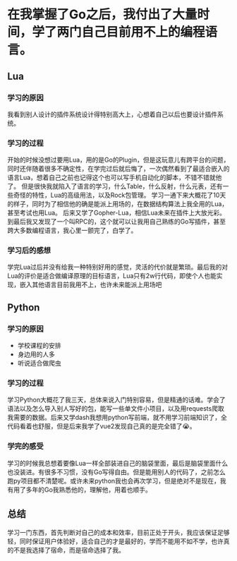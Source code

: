 # 在我掌握了Go之后，我付出了大量时间，学了两门自己目前用不上的编程语言。

## Lua

### 学习的原因

我看到别人设计的插件系统设计得特别高大上，心想着自己以后也要设计插件系统。

### 学习的过程

开始的时候没想过要用Lua，用的是Go的Plugin，但是这玩意儿有跨平台的问题，同时还伴随着很多不确定性，在学完过后就后悔了，一次偶然看到了最适合嵌入的语言Lua，想着自己之前也记得这个也可以写手机自动化的脚本，不错不错就他了。
但是很快我就陷入了语言的学习，什么Table，什么反射，什么元表，还有一些奇怪的特性，Lua的高级用法，以及Rock包管理。
学习一通下来大概花了10天的样子，同时为了相信他的确是能派上用场的，在数据结构算法上我全用的Lua，甚至考试也用Lua。
后来又学了Gopher-Lua，相信Lua未来在插件上大放光彩。
到最后我又发现了一个叫RPC的，这个就可以让我用自己熟练的Go写插件，甚至跨大多数编程语言，我心里一颤完了，白学了。

### 学习后的感想

学完Lua过后并没有给我一种特别好用的感觉，灵活的代价就是繁琐。最后我的对Lua的评价是适合做编译原理的目标语言，Lua只有2w行代码，即使个人也能实现，嵌入其他语言目前我用不上，也许未来能派上用场吧

## Python

### 学习的原因

- 学校课程的安排
- 身边用的人多
- 听说适合做爬虫

### 学习的过程

学习Python大概花了我三天，总体来说入门特别容易，但是精通的话难。学会了语法以及怎么导入别人写好的包，能写一些单文件小项目，以及用requests爬取我需要的数据。后来又学dash我想用python写前端，就不用学习前端知识了，全代码看着也舒服，但是后来我学了vue2发现自己真的是完全错了😭。

### 学完的感受

学习的时候我总想着要像Lua一样全部装进自己的脑袋里面，最后是脑袋里面什么也没装进。有很多不习惯，没有Go写得自由。但是能用别人的代码了，之前怎么跑py项目都不清楚呢。或许未来python我也会再次学习，但是绝对不是现在，我有用了多年的Go我熟悉他的，理解他，用着也顺手。

## 总结

学习一门东西，首先判断对自己的成本和效率，目前正处于开头，我应该保证足够轻，同时保证用户体验好，适合自己的才是最好的，学而不能用不如不学，也许真的不是我选择了宿命，而是宿命选择了我。